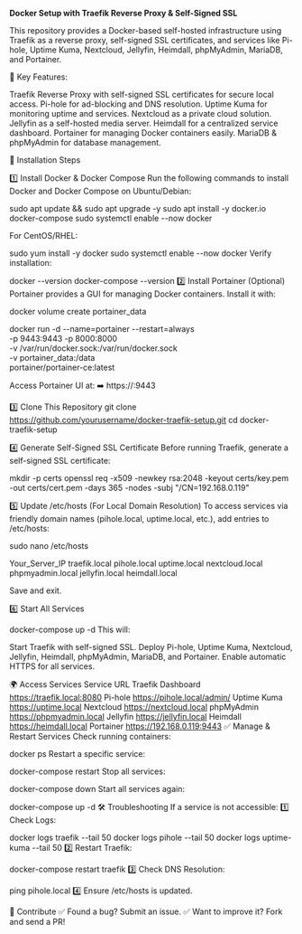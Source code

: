 **Docker Setup with Traefik Reverse Proxy & Self-Signed SSL**

This repository provides a Docker-based self-hosted infrastructure using Traefik as a reverse proxy, self-signed SSL certificates, and services like Pi-hole, Uptime Kuma, Nextcloud, Jellyfin, Heimdall, phpMyAdmin, MariaDB, and Portainer.

🔹 Key Features:

Traefik Reverse Proxy with self-signed SSL certificates for secure local access.
Pi-hole for ad-blocking and DNS resolution.
Uptime Kuma for monitoring uptime and services.
Nextcloud as a private cloud solution.
Jellyfin as a self-hosted media server.
Heimdall for a centralized service dashboard.
Portainer for managing Docker containers easily.
MariaDB & phpMyAdmin for database management.

🚀 Installation Steps

1️⃣ Install Docker & Docker Compose
Run the following commands to install Docker and Docker Compose on Ubuntu/Debian:

sudo apt update && sudo apt upgrade -y
sudo apt install -y docker.io docker-compose
sudo systemctl enable --now docker

For CentOS/RHEL:

sudo yum install -y docker
sudo systemctl enable --now docker
Verify installation:

docker --version
docker-compose --version
2️⃣ Install Portainer (Optional)
Portainer provides a GUI for managing Docker containers. Install it with:

docker volume create portainer_data

docker run -d --name=portainer --restart=always \
  -p 9443:9443 -p 8000:8000 \
  -v /var/run/docker.sock:/var/run/docker.sock \
  -v portainer_data:/data \
  portainer/portainer-ce:latest

Access Portainer UI at:
➡️ https://<your-server-ip>:9443

3️⃣ Clone This Repository
git clone https://github.com/yourusername/docker-traefik-setup.git
cd docker-traefik-setup

4️⃣ Generate Self-Signed SSL Certificate
Before running Traefik, generate a self-signed SSL certificate:

mkdir -p certs
openssl req -x509 -newkey rsa:2048 -keyout certs/key.pem -out certs/cert.pem -days 365 -nodes -subj "/CN=192.168.0.119"

5️⃣ Update /etc/hosts (For Local Domain Resolution)
To access services via friendly domain names (pihole.local, uptime.local, etc.), add entries to /etc/hosts:

sudo nano /etc/hosts

Your_Server_IP traefik.local pihole.local uptime.local nextcloud.local phpmyadmin.local jellyfin.local heimdall.local

Save and exit.

6️⃣ Start All Services

docker-compose up -d
This will:

Start Traefik with self-signed SSL.
Deploy Pi-hole, Uptime Kuma, Nextcloud, Jellyfin, Heimdall, phpMyAdmin, MariaDB, and Portainer.
Enable automatic HTTPS for all services.

🌍 Access Services
Service	URL
Traefik Dashboard	https://traefik.local:8080
Pi-hole	https://pihole.local/admin/
Uptime Kuma	https://uptime.local
Nextcloud	https://nextcloud.local
phpMyAdmin	https://phpmyadmin.local
Jellyfin	https://jellyfin.local
Heimdall	https://heimdall.local
Portainer	https://192.168.0.119:9443
✅ Manage & Restart Services
Check running containers:

docker ps
Restart a specific service:

docker-compose restart <service-name>
Stop all services:

docker-compose down
Start all services again:

docker-compose up -d
🛠️ Troubleshooting
If a service is not accessible: 1️⃣ Check Logs:

docker logs traefik --tail 50
docker logs pihole --tail 50
docker logs uptime-kuma --tail 50
2️⃣ Restart Traefik:

docker-compose restart traefik
3️⃣ Check DNS Resolution:

ping pihole.local
4️⃣ Ensure /etc/hosts is updated.

📢 Contribute
✅ Found a bug? Submit an issue.
✅ Want to improve it? Fork and send a PR!

